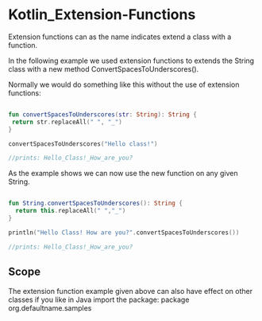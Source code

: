 # Kotlin_Extension-Functions

Extension functions can as the name indicates extend a class with a function.

In the following example we used extension functions to extends the String class with a new method ConvertSpacesToUnderscores().

Normally we would do something like this without the use of extension functions:

```kotlin

fun convertSpacesToUnderscores(str: String): String {
 return str.replaceAll(" ", "_")
}

convertSpacesToUnderscores("Hello class!")

//prints: Hello_Class!_How_are_you?
```
As the example shows we can now use the new function on any given String.

```kotlin

fun String.convertSpacesToUnderscores(): String {
  return this.replaceAll(" ","_")  
}

println("Hello Class! How are you?".convertSpacesToUnderscores())

//prints: Hello_Class!_How_are_you?
```

## Scope

The extension function example given above can also have effect on other classes if you like in Java import the package: package org.defaultname.samples
